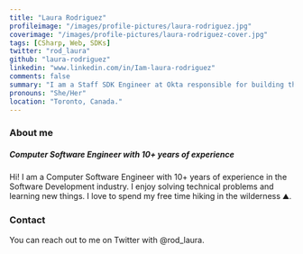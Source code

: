```yaml
---
title: "Laura Rodriguez"
profileimage: "/images/profile-pictures/laura-rodriguez.jpg"
coverimage: "/images/profile-pictures/laura-rodriguez-cover.jpg"
tags: [CSharp, Web, SDKs]
twitter: "rod_laura"
github: "laura-rodriguez"
linkedin: "www.linkedin.com/in/Iam-laura-rodriguez"
comments: false
summary: "I am a Staff SDK Engineer at Okta responsible for building the Okta SDKs for the .NET community. "
pronouns: "She/Her"
location: "Toronto, Canada."
---
```



### About me
##### Computer Software Engineer with 10+ years of experience

Hi! I am a Computer Software Engineer with 10+ years of experience in the Software Development industry. I enjoy solving technical problems and learning new things. I love to spend my free time hiking in the wilderness ⛰️.

### Contact

You can reach out to me on Twitter with @rod_laura.
